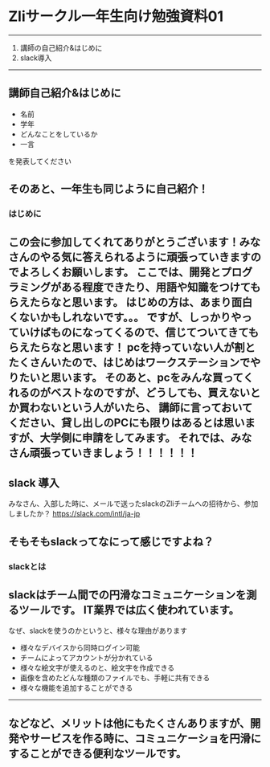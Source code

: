 # Zliサークル一年生向け勉強資料01

---

1. 講師の自己紹介&はじめに
2. slack導入

---
## 講師自己紹介&はじめに

- 名前
- 学年
- どんなことをしているか
- 一言

を発表してください

そのあと、一年生も同じように自己紹介！
---
### はじめに

この会に参加してくれてありがとうございます！みなさんのやる気に答えられるように頑張っていきますのでよろしくお願いします。
ここでは、開発とプログラミングがある程度できたり、用語や知識をつけてもらえたらなと思います。
はじめの方は、あまり面白くないかもしれないです。。。
ですが、しっかりやっていけばものになってくるので、信じてついてきてもらえたらなと思います！
pcを持っていない人が割とたくさんいたので、はじめはワークステーションでやりたいと思います。
そのあと、pcをみんな買ってくれるのがベストなのですが、どうしても、買えないとか買わないという人がいたら、
講師に言っておいてください、貸し出しのPCにも限りはあるとは思いますが、大学側に申請をしてみます。
それでは、みなさん頑張っていきましょう！！！！！！
---
## slack 導入

みなさん、入部した時に、メールで送ったslackのZliチームへの招待から、参加しましたか？
https://slack.com/intl/ja-jp

そもそもslackってなにって感じですよね？
---
### slackとは

slackはチーム間での円滑なコミュニケーションを測るツールです。
IT業界では広く使われています。
---
なぜ、slackを使うのかというと、様々な理由があります
- 様々なデバイスから同時ログイン可能
- チームによってアカウントが分かれている
- 様々な絵文字が使えるのと、絵文字を作成できる
- 画像を含めたどんな種類のファイルでも、手軽に共有できる
- 様々な機能を追加することができる
---
などなど、メリットは他にもたくさんありますが、開発やサービスを作る時に、コミュニケーショを円滑にすることができる便利なツールです。
---
